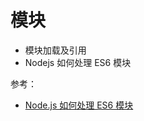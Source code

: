 # 模块

- 模块加载及引用
- Nodejs 如何处理 ES6 模块

参考：

- [Node.js 如何处理 ES6 模块](http://www.ruanyifeng.com/blog/2020/08/how-nodejs-use-es6-module.html)
